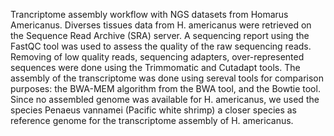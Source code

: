 Trancriptome assembly workflow with NGS datasets from Homarus Americanus. 
Diverses tissues data from H. americanus were retrieved on the Sequence Read Archive (SRA) server. 
A sequencing report using the FastQC tool was used to assess the quality of the raw sequencing reads. 
Removing of low quality reads, sequencing adapters, over-represented sequences were done using the Trimmomatic and Cutadapt tools. 
The assembly of the transcriptome was done using sereval tools for comparison purposes: the BWA-MEM algorithm from the BWA tool, and the Bowtie tool. 
Since no assembled genome was available for H. americanus, we used the species Penaeus vannamei (Pacific white shrimp) a closer species as reference genome for the transcriptome assembly of H. americanus. 
